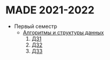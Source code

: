 # MADE 2021-2022

- Первый семестр
   - [Алгоритмы и структуры данных](./algo)
       1. [ДЗ1](./algo/hw1)
       2. [ДЗ2](./algo/hw2) 
       3. [ДЗ3](./algo/hw3)

